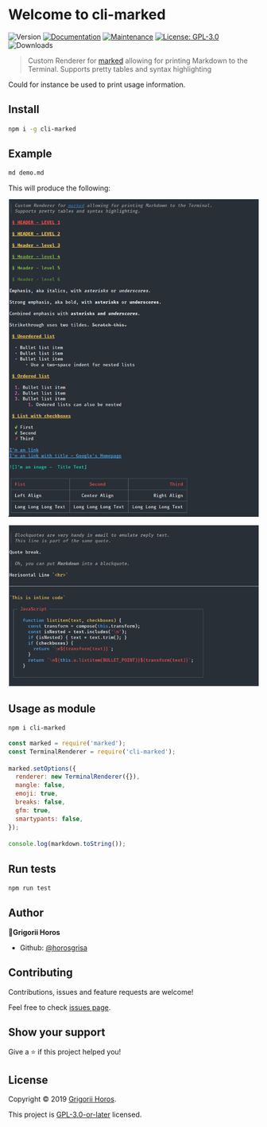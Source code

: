 Welcome to cli-marked
===
![Version](https://img.shields.io/github/package-json/v/horosgrisa/cli-marked.svg)
[![Documentation](https://img.shields.io/badge/documentation-yes-brightgreen.svg)](https://github.com/horosgrisa/cli-marked#readme)
[![Maintenance](https://img.shields.io/maintenance/yes/2019.svg)](https://github.com/horosgrisa/cli-marked/graphs/commit-activity)
[![License: GPL-3.0](https://img.shields.io/github/license/horosgrisa/cli-marked.svg)](https://github.com/horosgrisa/cli-marked/blob/master/LICENSE)
![Downloads](https://img.shields.io/npm/dw/cli-marked.svg)


> Custom Renderer for [marked](https://github.com/chjj/marked) allowing for printing Markdown to the Terminal.
Supports pretty tables and syntax highlighting

Could for instance be used to print usage information.

## Install

```sh
npm i -g cli-marked
```

## Example

```sh
md demo.md
```

This will produce the following:

![Screenshot of marked-terminal](./screenshot.png)


![Screenshot of marked-terminal](./screenshot2.png)

## Usage as module

```sh
npm i cli-marked
```

```js
const marked = require('marked');
const TerminalRenderer = require('cli-marked');

marked.setOptions({
  renderer: new TerminalRenderer({}),
  mangle: false,
  emoji: true,
  breaks: false,
  gfm: true,
  smartypants: false,
});

console.log(markdown.toString());
```

## Run tests

```sh
npm run test
```

## Author

👤**Grigorii Horos**

* Github: [@horosgrisa](https://github.com/horosgrisa)

## Contributing

Contributions, issues and feature requests are welcome!

Feel free to check [issues page](https://github.com/horosgrisa/cli-marked/issues).

## Show your support

Give a ⭐️ if this project helped you!


## License

Copyright © 2019 [Grigorii Horos](https://github.com/horosgrisa).

This project is [GPL-3.0-or-later](https://github.com/horosgrisa/cli-marked/blob/master/LICENSE) licensed.


